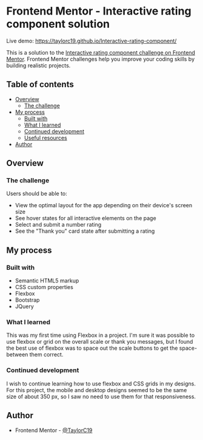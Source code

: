 # Frontend Mentor - Interactive rating component solution

Live demo: https://taylorc19.github.io/Interactive-rating-component/

This is a solution to the [Interactive rating component challenge on Frontend Mentor](https://www.frontendmentor.io/challenges/interactive-rating-component-koxpeBUmI). Frontend Mentor challenges help you improve your coding skills by building realistic projects.

## Table of contents

- [Overview](#overview)
  - [The challenge](#the-challenge)
- [My process](#my-process)
  - [Built with](#built-with)
  - [What I learned](#what-i-learned)
  - [Continued development](#continued-development)
  - [Useful resources](#useful-resources)
- [Author](#author)

## Overview

### The challenge

Users should be able to:

- View the optimal layout for the app depending on their device's screen size
- See hover states for all interactive elements on the page
- Select and submit a number rating
- See the "Thank you" card state after submitting a rating

## My process

### Built with

- Semantic HTML5 markup
- CSS custom properties
- Flexbox
- Bootstrap
- JQuery

### What I learned

This was my first time using Flexbox in a project. I'm sure it was possible to use flexbox or grid on the overall scale or thank you messages, but I found the best use of flexbox was to space out the scale buttons to get the space-between them correct.

### Continued development

I wish to continue learning how to use flexbox and CSS grids in my designs. For this project, the mobile and desktop designs seemed to be the same size of about 350 px, so I saw no need to use them for that responsiveness.

## Author

- Frontend Mentor - [@TaylorC19](https://www.frontendmentor.io/profile/TaylorC19)

